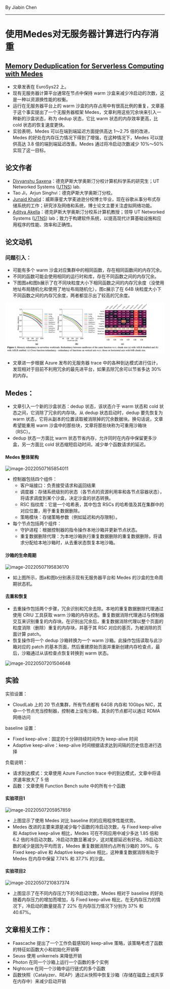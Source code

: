 By Jiabin Chen


---

# 使用Medes对无服务器计算进行内存消重

[Memory Deduplication for Serverless Computing with Medes](https://doi.org/10.1145/3492321.3524272)
---

* 文章发表在 EuroSys22 上。
* 现有无服务器计算平台通常在节点中保持 warm 沙盒来减少冷启动的次数，这是一种以资源换性能的权衡。
* 运行在无服务器平台上的 warm 沙盒的内存占用中有很高比例的重复，文章基于这个事实提出了一个无服务器框架 Medes，文章利用这些冗余块来引入一种新的沙盒状态，称为 dedup 状态，它比 warm 状态的内存效率更高，比 cold 状态的恢复速度更快。
* 实验表明，Medes 可以在端到端延迟方面提供高达 1～2.75 倍的改进，Medes 的好处在内存压力情况下得到了增强，在这种情况下，Medes 可以提供高达 3.8 倍的端到端延迟改善。Medes 通过将冷启动次数减少 10%～50% 实现了这一目标。

## 论文作者
* [Divyanshu Saxena](https://divyanshusaxena.github.io)：德克萨斯大学奥斯汀分校计算机科学系的研究生；UT Networked Systems ([UTNS](https://utns.cs.utexas.edu/)) lab.
* Tao Ji，Arjun Singhvi：德克萨斯大学奥斯汀分校。
* [Junaid Khalid](https://pages.cs.wisc.edu/~junaid/)：威斯康星大学麦迪逊分校博士毕业，现在谷歌从事分布式存储系统的工作；研究涉及网络和系统，博士论文主要关注虚拟网络功能。
* [Aditya Akella](https://www.cs.utexas.edu/~akella/)：德克萨斯大学奥斯汀分校系计算机教授；领导 UT Networked Systems ([UTNS](https://utns.cs.utexas.edu/)) lab；致力于构建软件系统，以提高现代计算基础设施和应用程序的性能、效率和正确性。

## 论文动机
### 问题引入：

* 可能有多个 warm 沙盒对应集群中的相同函数，存在相同函数间的内存冗余。
* 不同的函数可能会使用相同的运行时和库，存在不同函数之间的内存冗余。
* 下图图a和图b展示了在不同块粒度大小下相同函数之间的内存冗余度（没使用地址布局随机化和使用了地址布局随机化），图c展示了在 64B 块粒度大小下不同函数之间的内存冗余度，两者都显示出了较高的冗余度。

![image-20220507155759632](https://raw.githubusercontent.com/JBinin/Image-hosting/master/uPic/image-20220507155759632.png)

* 文章进一步根据 Azure 发布的无服务器 trace 中的各种到达模式进行估计，发现相对于目前不利用冗余的最先进平台，如果去除冗余可以节省多达 30% 的内存。

## Medes：

* 文章引入一个新的沙盒状态：dedup 状态，该状态介于 warm 状态和 cold 状态之间，它消除了冗余的内存块。从 dedup 状态启动时，dedup 要先恢复为 warm 状态，它将从副本的位置读取被消除掉的冗余数据块。换句话说，文章希望能重用 warm 沙盒中的那些块，文章将那些块称为可重用沙箱块（RSC）。
* dedup 状态一方面比 warm 状态节省内存，允许同时在内存中保留更多沙盒，另一方面比 cold 状态缩短启动时间，减少单个函数请求的延迟。

#### Medes 整体架构

![image-20220507165854011](https://cdn.jsdelivr.net/gh/Jbinin/Image-hosting@master/uPic/image-20220507165854011.png)

* 控制器包括四个组件：
  * 客户端接口：负责接受请求和返回结果
  * 调度器：存储系统级别的状态（各节点的资源利用率和各节点容器状态），将请求调度到某个沙盒，决定沙盒的状态转换。
  * RSC 指纹库：它是一个哈希表，其中包含 RSCs 的哈希值及其在集群中的对应位置，用于重复数据删除。
  * 策略模块：存储策略参数（例如延迟和内存限制）。
* 每个节点包括两个组件：
  * 守护进程：根据控制器的指令操作本地沙箱并更新节点状态。
  * 重复数据删除代理：为本地沙箱执行重复数据删除的重复数据删除，将请求分配给本地沙箱时，从去重状态恢复本地沙箱。

#### 沙箱的生命周期

![image-20220507195836170](https://cdn.jsdelivr.net/gh/Jbinin/Image-hosting@master/uPic/image-20220507195836170.png)

* 如上图所示，图a和图b分别表示现有无服务器平台和 Medes 的沙盒的生命周期状态机。

#### 去重和恢复

* 去重操作包括两个步骤，冗余识别和冗余去除。本地的重复数据删除代理通过使用 CRIU 工具获取 warm 沙箱的内存状态。重复数据消除代理通过与控制器交互来识别重复的内存块。在识别出冗余后，重复数据消除代理以整个页面的粒度消除（删除）重复的内存块，并基于其 RSC 对应的基页，为被消除的页面计算 patch。
* 恢复操作将一个 dedup 沙箱转换为一个 warm 沙箱。此操作包括读取与此沙箱对应的 patch 的基本页面，然后重建原始页面并重新创建内存检查点，最后，沙箱通过从该检查点恢复转换到 warm 状态。

![image-20220507201504648](https://cdn.jsdelivr.net/gh/Jbinin/Image-hosting@master/uPic/image-20220507201504648.png)

## 实验

实验设置：
* CloudLab 上的 20 节点集群，所有节点都有 64GB 内存和 10Gbps NIC，其中一个节点充当控制器，控制者上没有沙箱，其余的节点都可以通过 RDMA 网络访问

baseline 设置：
* Fixed keep-alive：固定的十分钟持续时间作为 keep-alive 时间
* Adaptive keep-alive：keep-alive 时间根据请求达到间隔的历史信息进行选择

负载说明：

* 请求到达模式：文章使用 Azure Function trace 中的到达模式，文章中将请求速率放大了 5 倍
* 函数：文章使用 Function Bench suite 中的所有十个函数

#### 实验项目1

![image-20220507205957859](https://cdn.jsdelivr.net/gh/Jbinin/Image-hosting@master/uPic/image-20220507205957859.png)

* 上图显示了使用 Medes 对比 baseline 的的应用程序性能优势。
* Medes 改进的主要来源是减少每个函数的冷启动次数，与 Fixed keep-alive 和 Adaptive keep-alive 相比，Medes 可在不同应用中减少多达 1.85 倍和 6.2 倍的冷启动次数。冷启动次数显著减少，这对尾部延迟有好处。冷启动次数的减少是因为平均而言，Medes 重复数据消除约占所有沙箱的 39%。与 Fixed keep-alive 和 Adaptive keep-alive 相比，这种重复数据消除有助于 Medes 在内存中保留 7.74% 和 37.7% 的沙盒。

#### 实验项目2

![image-20220507210837374](https://cdn.jsdelivr.net/gh/Jbinin/Image-hosting@master/uPic/image-20220507210837374.png)

* 上图显示了在不同内存压力下的冷启动次数，Medes 相对于 baseline 的好处随着内存压力的增加而增加，与 Fixed keep-alive 相比，在无内存压力的情况下，冷启动的数量提高了 22% 在内存压力情况下分别为 37% 和 40.67%。

## 文章相关工作：

* Faascache 提出了一个工作负载感知的 keep-alive 策略，该策略考虑了函数的特征如函数大小和初始化开销等
* Seuss 使用 unikernels 来降低开销
* Photon 在同一个沙箱上运行一个函数的多个实例
* Nightcore 在同一个沙箱中运行链式的多个函数
* 函数快照（Catalyzer、REAP）通过从快照中恢复沙箱（存储在磁盘上或共享在内存中）来减少启动开销

